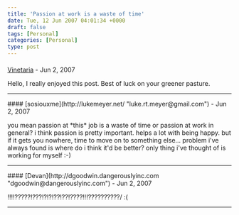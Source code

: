 ```yaml
---
title: 'Passion at work is a waste of time'
date: Tue, 12 Jun 2007 04:01:34 +0000
draft: false
tags: [Personal]
categories: [Personal]
type: post
---
```



#### 
[Vinetaria](http://www.problematicprogrammer.com/ "vince@problematicprogrammer.com") - <time datetime="2007-06-12 08:44:48">Jun 2, 2007</time>

Hello, I really enjoyed this post. Best of luck on your greener pasture.
<hr />
#### 
[sosiouxme](http://lukemeyer.net/ "luke.rt.meyer@gmail.com") - <time datetime="2007-06-12 09:34:43">Jun 2, 2007</time>

you mean passion at \*this\* job is a waste of time or passion at work in general? i think passion is pretty important. helps a lot with being happy. but if it gets you nowhere, time to move on to something else... problem i've always found is where do i think it'd be better? only thing i've thought of is working for myself :-)
<hr />
#### 
[Devan](http://dgoodwin.dangerouslyinc.com "dgoodwin@dangerouslyinc.com") - <time datetime="2007-06-12 07:39:28">Jun 2, 2007</time>

!!!!?????!???!?!?!??!??!????!!!??????????/ :(
<hr />
